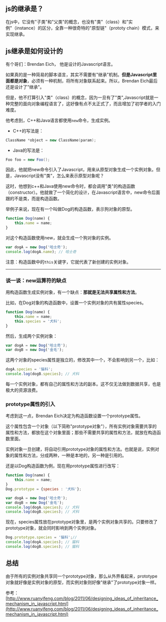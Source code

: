 ## js的继承是？

在js中，它没有"子类"和"父类"的概念，也没有"类"（class）和"实例"（instance）的区分，全靠一种很奇特的"原型链"（prototy chain）模式，来实现继承。

## js继承是如何设计的

有个哥们：Brendan Eich， 他是设计的Javascript语言。

如果真的是一种简易的脚本语言，其实不需要有"继承"机制。**但是Javascript里面都是对象**，必须有一种机制，将所有对象联系起来。所以，Brendan Eich最后还是设计了"继承"。

但是，他不打算引入"类"（class）的概念，因为一旦有了"类",Javascript就是一种完整的面向对象编程语言了，这好像有点不太正式了，而且增加了初学者的入门难度。

他考虑到，C++和Java语言都使用`new`命令，生成实例。

- C++的写法是：

```c++
ClassName *object = new ClassName(param);
```

- Java的写法是：

```java
Foo foo = new Foo();
```

因此，他就把new命令引入了Javascript，用来从原型对象生成一个实例对象。但是，Javascript没有"类"，怎么来表示原型对象呢？

这时，他想到c++和Java使用new命令时，都会调用"类"的构造函数（constructor）。他就做了一个简化的设计，在Javascript语言中，new命令后面跟的不是类，而是构造函数。

举例子来说，现在有一个叫做Dog的构造函数，表示狗对象的原型。

```js
function Dog(name) {
    this.name = name;
}
```

对这个构造函数使用new，就会生成一个狗对象的实例。

```js
var dogA = new Dog('哈士奇');
console.log(dogA.name); // 哈士奇
```
注意：构造函数中的`this`关键字，它就代表了新创建的实例对象。

-----
### 谈一谈：new运算符的缺点

用构造函数生成实例对象，有一个缺点：**那就是无法共享属性和方法**。

比如，在Dog对象的构造函数中，设置一个实例对象的共有属性species。

```js
function Dog(name) {
    this.name = name;
    this.species = '犬科';
}
```
然后，生成两个实例对象：

```js
var dogA = new Dog('哈士奇');
var dogB = new Dog('金毛');
```
这两个对象的species属性是独立的，修改其中一个，不会影响到另一个，比如：

```js
dogA.species = '猫科';
console.log(dogB.species); // 犬科
```
每一个实例对象，都有自己的属性和方法的副本。这不仅无法做到数据共享，也是极大的资源浪费。

### prototype属性的引入

考虑到这一点，Brendan Eich决定为构造函数设置一个prototype属性。

这个属性包含一个对象（以下简称"prototype对象"），所有实例对象需要共享的属性和方法，都放在这个对象里面；那些不需要共享的属性和方法，就放在构造函数里面。

实例对象一旦创建，将自动引用prototype对象的属性和方法。也就是说，实例对象的属性和方法，分成两种，一种是本地的，另一种是引用的。

还是以Dog构造函数为例，现在用prototype属性进行改写：

```js
function Dog(name) {
    this.name = name;
}
Dog.prototype = {species : '犬科'};

var dogA = new Dog('哈士奇');
var dogB = new Dog('金毛');
console.log(dogA.species); // 犬科
console.log(dogB.species); // 犬科
```
现在，species属性放在prototype对象里，是两个实例对象共享的。只要修改了prototype对象，就会同时影响到两个实例对象。

```js
Dog.prototype.species = '猫科';//
console.log(dogA.species); // 猫科
console.log(dogB.species); // 猫科
```

## 总结

由于所有的实例对象共享同一个prototype对象，那么从外界看起来，prototype对象就好像是实例对象的原型，而实例对象则好像"继承"了prototype对象一样。

参考：[http://www.ruanyifeng.com/blog/2011/06/designing_ideas_of_inheritance_mechanism_in_javascript.html](http://www.ruanyifeng.com/blog/2011/06/designing_ideas_of_inheritance_mechanism_in_javascript.html)



